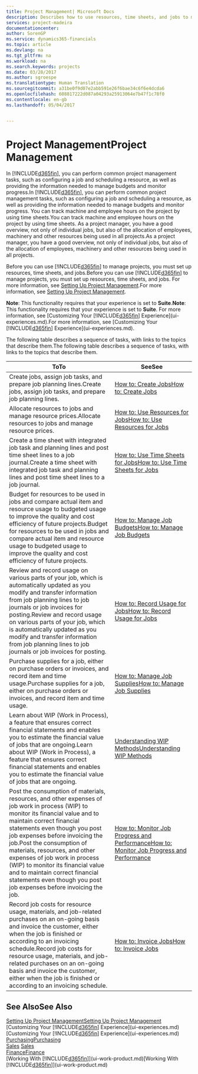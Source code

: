 ```yaml
---
title: Project Management| Microsoft Docs
description: Describes how to use resources, time sheets, and jobs to manage projects.
services: project-madeira
documentationcenter: 
author: SorenGP
ms.service: dynamics365-financials
ms.topic: article
ms.devlang: na
ms.tgt_pltfrm: na
ms.workload: na
ms.search.keywords: projects
ms.date: 03/28/2017
ms.author: sgroespe
ms.translationtype: Human Translation
ms.sourcegitcommit: a31be0f9d07e2abb591e26f6bae34c6f6e4dcda6
ms.openlocfilehash: 608817222d087a04293a25913064e7b47f1c78f0
ms.contentlocale: en-gb
ms.lasthandoff: 05/04/2017


---
```

# <a name="project-management"></a><span data-ttu-id="3ba7b-103">Project Management</span><span class="sxs-lookup"><span data-stu-id="3ba7b-103">Project Management</span></span>
<span data-ttu-id="3ba7b-104">In [!INCLUDE[d365fin](includes/d365fin_md.md)], you can perform common project management tasks, such as configuring a job and scheduling a resource, as well as providing the information needed to manage budgets and monitor progress.</span><span class="sxs-lookup"><span data-stu-id="3ba7b-104">In [!INCLUDE[d365fin](includes/d365fin_md.md)], you can perform common project management tasks, such as configuring a job and scheduling a resource, as well as providing the information needed to manage budgets and monitor progress.</span></span> <span data-ttu-id="3ba7b-105">You can track machine and employee hours on the project by using time sheets.</span><span class="sxs-lookup"><span data-stu-id="3ba7b-105">You can track machine and employee hours on the project by using time sheets.</span></span> <span data-ttu-id="3ba7b-106">As a project manager, you have a good overview, not only of individual jobs, but also of the allocation of employees, machinery and other resources being used in all projects.</span><span class="sxs-lookup"><span data-stu-id="3ba7b-106">As a project manager, you have a good overview, not only of individual jobs, but also of the allocation of employees, machinery and other resources being used in all projects.</span></span>

<span data-ttu-id="3ba7b-107">Before you can use [!INCLUDE[d365fin](includes/d365fin_md.md)] to manage projects, you must set up resources, time sheets, and jobs.</span><span class="sxs-lookup"><span data-stu-id="3ba7b-107">Before you can use [!INCLUDE[d365fin](includes/d365fin_md.md)] to manage projects, you must set up resources, time sheets, and jobs.</span></span> <span data-ttu-id="3ba7b-108">For more information, see [Setting Up Project Management](projects-setup-projects.md).</span><span class="sxs-lookup"><span data-stu-id="3ba7b-108">For more information, see [Setting Up Project Management](projects-setup-projects.md).</span></span>  

<span data-ttu-id="3ba7b-109">**Note**: This functionality requires that your experience is set to **Suite**.</span><span class="sxs-lookup"><span data-stu-id="3ba7b-109">**Note**: This functionality requires that your experience is set to **Suite**.</span></span> <span data-ttu-id="3ba7b-110">For more information, see [Customizing Your [!INCLUDE[d365fin](includes/d365fin_md.md)] Experience](ui-experiences.md).</span><span class="sxs-lookup"><span data-stu-id="3ba7b-110">For more information, see [Customizing Your [!INCLUDE[d365fin](includes/d365fin_md.md)] Experience](ui-experiences.md).</span></span>

<span data-ttu-id="3ba7b-111">The following table describes a sequence of tasks, with links to the topics that describe them.</span><span class="sxs-lookup"><span data-stu-id="3ba7b-111">The following table describes a sequence of tasks, with links to the topics that describe them.</span></span>

| <span data-ttu-id="3ba7b-112">To</span><span class="sxs-lookup"><span data-stu-id="3ba7b-112">To</span></span> | <span data-ttu-id="3ba7b-113">See</span><span class="sxs-lookup"><span data-stu-id="3ba7b-113">See</span></span> |
| --- | --- |
| <span data-ttu-id="3ba7b-114">Create jobs, assign job tasks, and prepare job planning lines.</span><span class="sxs-lookup"><span data-stu-id="3ba7b-114">Create jobs, assign job tasks, and prepare job planning lines.</span></span> |[<span data-ttu-id="3ba7b-115">How to: Create Jobs</span><span class="sxs-lookup"><span data-stu-id="3ba7b-115">How to: Create Jobs</span></span>](projects-how-create-jobs.md) |
| <span data-ttu-id="3ba7b-116">Allocate resources to jobs and manage resource prices.</span><span class="sxs-lookup"><span data-stu-id="3ba7b-116">Allocate resources to jobs and manage resource prices.</span></span> |[<span data-ttu-id="3ba7b-117">How to: Use Resources for Jobs</span><span class="sxs-lookup"><span data-stu-id="3ba7b-117">How to: Use Resources for Jobs</span></span>](projects-how-use-resources.md) |
| <span data-ttu-id="3ba7b-118">Create a time sheet with integrated job task and planning lines and post time sheet lines to a job journal.</span><span class="sxs-lookup"><span data-stu-id="3ba7b-118">Create a time sheet with integrated job task and planning lines and post time sheet lines to a job journal.</span></span> |[<span data-ttu-id="3ba7b-119">How to: Use Time Sheets for Jobs</span><span class="sxs-lookup"><span data-stu-id="3ba7b-119">How to: Use Time Sheets for Jobs</span></span>](projects-how-use-time-sheets.md) |
| <span data-ttu-id="3ba7b-120">Budget for resources to be used in jobs and compare actual item and resource usage to budgeted usage to improve the quality and cost efficiency of future projects.</span><span class="sxs-lookup"><span data-stu-id="3ba7b-120">Budget for resources to be used in jobs and compare actual item and resource usage to budgeted usage to improve the quality and cost efficiency of future projects.</span></span> |[<span data-ttu-id="3ba7b-121">How to: Manage Job Budgets</span><span class="sxs-lookup"><span data-stu-id="3ba7b-121">How to: Manage Job Budgets</span></span>](projects-how-manage-budgets.md) |
| <span data-ttu-id="3ba7b-122">Review and record usage on various parts of your job, which is automatically updated as you modify and transfer information from job planning lines to job journals or job invoices for posting.</span><span class="sxs-lookup"><span data-stu-id="3ba7b-122">Review and record usage on various parts of your job, which is automatically updated as you modify and transfer information from job planning lines to job journals or job invoices for posting.</span></span> |[<span data-ttu-id="3ba7b-123">How to: Record Usage for Jobs</span><span class="sxs-lookup"><span data-stu-id="3ba7b-123">How to: Record Usage for Jobs</span></span>](projects-how-record-job-usage.md) |
| <span data-ttu-id="3ba7b-124">Purchase supplies for a job, either on purchase orders or invoices, and record item and time usage.</span><span class="sxs-lookup"><span data-stu-id="3ba7b-124">Purchase supplies for a job, either on purchase orders or invoices, and record item and time usage.</span></span> |[<span data-ttu-id="3ba7b-125">How to: Manage Job Supplies</span><span class="sxs-lookup"><span data-stu-id="3ba7b-125">How to: Manage Job Supplies</span></span>](projects-how-manage-project-supplies.md) |
| <span data-ttu-id="3ba7b-126">Learn about WIP (Work in Process), a feature that ensures correct financial statements and enables you to estimate the financial value of jobs that are ongoing.</span><span class="sxs-lookup"><span data-stu-id="3ba7b-126">Learn about WIP (Work in Process), a feature that ensures correct financial statements and enables you to estimate the financial value of jobs that are ongoing.</span></span> |[<span data-ttu-id="3ba7b-127">Understanding WIP Methods</span><span class="sxs-lookup"><span data-stu-id="3ba7b-127">Understanding WIP Methods</span></span>](projects-understanding-wip.md) |
| <span data-ttu-id="3ba7b-128">Post the consumption of materials, resources, and other expenses of job work in process (WIP) to monitor its financial value and to maintain correct financial statements even though you post job expenses before invoicing the job.</span><span class="sxs-lookup"><span data-stu-id="3ba7b-128">Post the consumption of materials, resources, and other expenses of job work in process (WIP) to monitor its financial value and to maintain correct financial statements even though you post job expenses before invoicing the job.</span></span> |[<span data-ttu-id="3ba7b-129">How to: Monitor Job Progress and Performance</span><span class="sxs-lookup"><span data-stu-id="3ba7b-129">How to: Monitor Job Progress and Performance</span></span>](projects-how-monitor-progress-performance.md) |
| <span data-ttu-id="3ba7b-130">Record job costs for resource usage, materials, and job-related purchases on an on-going basis and invoice the customer, either when the job is finished or according to an invoicing schedule.</span><span class="sxs-lookup"><span data-stu-id="3ba7b-130">Record job costs for resource usage, materials, and job-related purchases on an on-going basis and invoice the customer, either when the job is finished or according to an invoicing schedule.</span></span> |[<span data-ttu-id="3ba7b-131">How to: Invoice Jobs</span><span class="sxs-lookup"><span data-stu-id="3ba7b-131">How to: Invoice Jobs</span></span>](projects-how-invoice-jobs.md) |

## <a name="see-also"></a><span data-ttu-id="3ba7b-132">See Also</span><span class="sxs-lookup"><span data-stu-id="3ba7b-132">See Also</span></span>
[<span data-ttu-id="3ba7b-133">Setting Up Project Management</span><span class="sxs-lookup"><span data-stu-id="3ba7b-133">Setting Up Project Management</span></span>](projects-setup-projects.md)  
<span data-ttu-id="3ba7b-134">[Customizing Your [!INCLUDE[d365fin](includes/d365fin_md.md)] Experience](ui-experiences.md)</span><span class="sxs-lookup"><span data-stu-id="3ba7b-134">[Customizing Your [!INCLUDE[d365fin](includes/d365fin_md.md)] Experience](ui-experiences.md)</span></span>      
[<span data-ttu-id="3ba7b-135">Purchasing</span><span class="sxs-lookup"><span data-stu-id="3ba7b-135">Purchasing</span></span>](purchasing-manage-purchasing.md)         
<span data-ttu-id="3ba7b-136">[Sales](sales-manage-sales.md)  </span><span class="sxs-lookup"><span data-stu-id="3ba7b-136">[Sales](sales-manage-sales.md)  </span></span>  
[<span data-ttu-id="3ba7b-137">Finance</span><span class="sxs-lookup"><span data-stu-id="3ba7b-137">Finance</span></span>](finance.md)  
<span data-ttu-id="3ba7b-138">[Working With [!INCLUDE[d365fin](includes/d365fin_md.md)]](ui-work-product.md)</span><span class="sxs-lookup"><span data-stu-id="3ba7b-138">[Working With [!INCLUDE[d365fin](includes/d365fin_md.md)]](ui-work-product.md)</span></span>  

